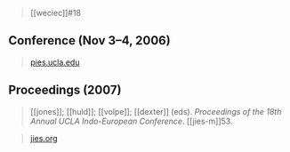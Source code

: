 > [[weciec]]#18

## Conference (Nov 3–4, 2006)
> [pies.ucla.edu](https://pies.ucla.edu/conference/weciec-archives/weciec-18/)

## Proceedings (2007)
> [[jones]]; [[huld]]; [[volpe]]; [[dexter]] (eds). *Proceedings of the 18th Annual UCLA Indo-European Conference*. [[jies-m]]53.

> [jies.org](https://www.jies.org/DOCS/monojpgs/Mon53.html)